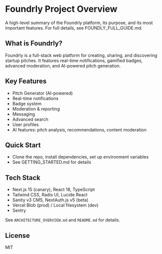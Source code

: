 # Foundrly Project Overview

A high-level summary of the Foundrly platform, its purpose, and its most important features. For full details, see FOUNDLY_FULL_GUIDE.md.

## What is Foundrly?
Foundrly is a full-stack web platform for creating, sharing, and discovering startup pitches. It features real-time notifications, gamified badges, advanced moderation, and AI-powered pitch generation.

## Key Features
- Pitch Generator (AI-powered)
- Real-time notifications
- Badge system
- Moderation & reporting
- Messaging
- Advanced search
- User profiles
- AI features: pitch analysis, recommendations, content moderation

## Quick Start
- Clone the repo, install dependencies, set up environment variables
- See GETTING_STARTED.md for details

## Tech Stack
- Next.js 15 (canary), React 18, TypeScript
- Tailwind CSS, Radix UI, Lucide React
- Sanity v3 CMS, NextAuth.js v5 (beta)
- Vercel Blob (prod) / Local filesystem (dev)
- Sentry

See `ARCHITECTURE_OVERVIEW.md` and `README.md` for details.

## License
MIT
